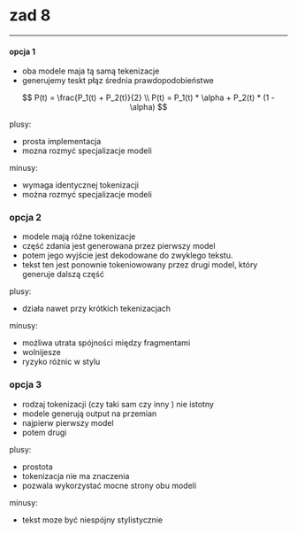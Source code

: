 # zad 8 

---

#### opcja 1
* oba modele maja tą samą tekenizacje
* generujemy teskt płąz średnia prawdopodobieństwe 

$$
P(t) = \frac{P_1(t) + P_2(t)}{2} \\
P(t) = P_1(t) * \alpha + P_2(t) * (1 - \alpha)
$$

plusy: 
* prosta implementacja
* mozna rozmyć specjalizacje modeli

minusy: 
* wymaga identycznej tokenizacji 
* można rozmyć specjalizacje modeli

### opcja 2 
* modele mają różne tokenizacje
* część zdania jest generowana przez pierwszy model
* potem jego wyjście jest dekodowane do zwyklego tekstu. 
* tekst ten jest ponownie tokeniowowany przez drugi model, który generuje dalszą część

plusy: 
* działa nawet przy krótkich tekenizacjach 

minusy: 
* możliwa utrata spójności między fragmentami
* wolnijesze
* ryzyko różnic w stylu 

### opcja 3 
* rodzaj tokenizacji (czy taki sam czy inny ) nie istotny
* modele generują output na przemian
* najpierw pierwszy model 
* potem drugi 

plusy:
* prostota
* tokenizacja nie ma znaczenia 
* pozwala wykorzystać mocne strony obu modeli

minusy:
* tekst moze być niespójny stylistycznie 